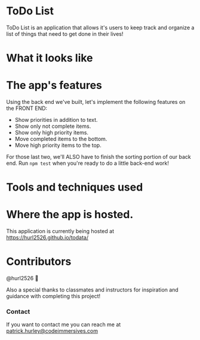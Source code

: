 # ToDo List

ToDo List is an application that allows it's users to keep track and organize a list of things that need to get done in their lives!

# What it looks like  

# The app's features

Using the back end we've built, let's implement the following features on the FRONT END:

* Show priorities in addition to text.
* Show only not complete items.
* Show only high priority items.
* Move completed items to the bottom.
* Move high priority items to the top.

For those last two, we'll ALSO have to finish the sorting portion of our back end. Run `npm test` when you're ready to do a little back-end work!
# Tools and techniques used   

# Where the app is hosted.  
This application is currently being hosted at https://hurl2526.github.io/todata/  

# Contributors

@hurl2526 📖

Also a special thanks to classmates and instructors for inspiration and guidance with completing this project!

### Contact
If you want to contact me you can reach me at patrick.hurley@codeimmersives.com


